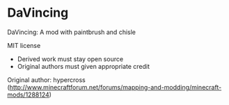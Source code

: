 DaVincing
=========

DaVincing: A mod with paintbrush and chisle

MIT license
+ Derived work must stay open source
+ Original authors must given appropriate credit

Original author: hypercross (http://www.minecraftforum.net/forums/mapping-and-modding/minecraft-mods/1288124)
